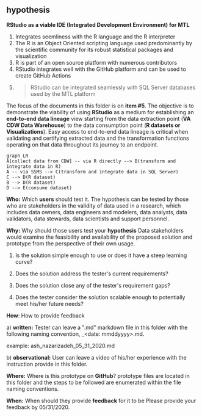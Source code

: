 ## hypothesis

**RStudio as a viable IDE (Integrated Development Environment) for MTL**

 1. Integrates seemliness with the R language and the R interpreter
 2.  The R is an Object Oriented scripting language used predominantly by the scientific community for its robust statistical packages and visualization
 3. R is part of an open source platform with numerous contributors
 4. RStudio integrates well with the GitHub platform and can be used to create GitHub Actions
 5. > RStudio can be integrated seamlessly with SQL Server databases used by the MTL platform

The focus of the documents in this folder is on **item #5**. The objective is to demonstrate the viability of using **RStudio** as a medium for establishing an **end-to-end data lineage** view starting from the data extraction point (**VA CDW Data Warehouse**) to the data consumption point (**R datasets or Visualizations**). Easy access to end-to-end data lineage is critical when validating and certifying extracted data and the transformation functions operating on that data throughout its journey to an endpoint. 

```mermaid
graph LR
A[collect data from CDW] -- via R directly --> B(transform and integrate data in R)
A -- via SSMS --> C(transform and integrate data in SQL Server)
C --> D(R dataset)
B --> D(R dataset)
D --> E(consume dataset)
```

**Who:** Which **users** should test it.
The hypothesis can be tested by those who are stakeholders in the validity of data used in a research, which includes data owners, data engineers and modelers, data analysts, data validators, data stewards, data scientists and  support personnel.     

**Why:** Why should those users test your **hypothesis**
Data stakeholders would examine the feasibility and availability of the proposed solution and prototype from the perspective of their own usage. 

 1. Is the solution simple enough to use or does it have a steep
    learning curve?
    
 2. Does the solution address the tester's current
    requirements?  
    
 3. Does the solution close any of the tester's requirement
    gaps?  
    
 4. Does the tester consider the solution scalable enough to
    potentially meet his/her future needs?

**How**: How to provide feedback

a) **written:**
Tester can leave a ".md" markdown file in this folder with the following naming convention, <user first_mid_last name>_<date: mmddyyyy>.md. 

example: ash_nazarizadeh_05_31_2020.md  
 
b) **observational:**
User can leave a video of his/her experience with the instruction provide in this folder. 
 
 **Where:** Where is this prototype on **GitHub**?
prototype files are located in this folder and the steps to be followed are enumerated within the file naming conventions.  
 
**When:** When should they provide **feedback** for it to be 
Please provide your feedback by 05/31/2020.
